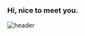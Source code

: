 ### Hi, nice to meet you.
![header](https://capsule-render.vercel.app/api?type=wave&color=auto&height=300&section=header&text=capsule%20render&fontSize=90)
